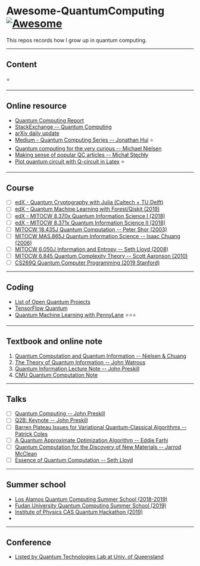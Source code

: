 # Awesome-QuantumComputing [![Awesome](https://awesome.re/badge.svg)](https://awesome.re)

This repos records how I grow up in quantum computing.

---
## Content
:star:

---
## Online resource
- [Quantum Computing Report](https://quantumcomputingreport.com/news/)
- [StackExchange -- Quantum Computing](https://quantumcomputing.stackexchange.com/questions?sort=MostVotes&edited=true)
- [arXiv daily update](https://arxiv.org/list/quant-ph/recent)
- [Medium - Quantum Computing Series -- Jonathan Hui](https://medium.com/@jonathan_hui/qc-quantum-computing-series-10ddd7977abd) :star:
- [Quantum computing for the very curious -- Michael Nielsen](https://quantum.country/qcvc)
- [Making sense of popular QC articles -- Michał Stęchły](https://www.mustythoughts.com/post/making-sense-of-popular-qc-articles)
- [Plot quantum circuit with Q-circuit in Latex](http://physics.unm.edu/CQuIC/Qcircuit/Qtutorial.pdf) :star:


---
## Course
- [ ] [edX - Quantum Cryptography with Julia (Caltech + TU Delft)](https://www.edx.org/course/quantum-cryptography)
- [ ] [edX - Quantum Machine Learning with Forest/Qiskit (2019)](https://github.com/kaminotesf/Quantum-Machine-Learning)
- [ ] [edX - MITOCW 8.370x Quantum Information Science I (2018)](https://courses.edx.org/courses/course-v1:MITx+8.370.1x+1T2018/course/)
- [ ] [edX - MITOCW 8.371x Quantum Information Science II (2018)](https://courses.edx.org/courses/course-v1:MITx+8.371.1x+2T2018/course/)
- [ ] [MITOCW 18.435J Quantum Computation -- Peter Shor (2003)](https://ocw.mit.edu/courses/mathematics/18-435j-quantum-computation-fall-2003/)
- [ ] [MITOCW MAS.865J Quantum Information Science -- Isaac Chuang (2006)](https://ocw.mit.edu/courses/media-arts-and-sciences/mas-865j-quantum-information-science-spring-2006/)
- [ ] [MITOCW 6.050J Information and Entropy -- Seth Lloyd (2008)](https://www.youtube.com/watch?v=phxsQrZQupo&list=PLDDE03B3BDCA1D9B1)
- [ ] [MITOCW 6.845 Quantum Complexity Theory -- Scott Aaronson (2010)](https://ocw.mit.edu/courses/electrical-engineering-and-computer-science/6-845-quantum-complexity-theory-fall-2010/)
- [ ] [CS269Q Quantum Computer Programming (2019 Stanford)](https://cs269q.stanford.edu/)

---
## Coding
- [List of Open Quantum Projects](https://qosf.org/project_list/)
- [TensorFlow Quantum](https://www.tensorflow.org/quantum)
- [Quantum Machine Learning with PennyLane](https://pennylane.ai/qml/) :star::star::star:


---
## Textbook and online note
1. [Quantum Computation and Quantum Information -- Nielsen & Chuang](http://mmrc.amss.cas.cn/tlb/201702/W020170224608149940643.pdf)
1. [The Theory of Quantum Information -- John Watrous](https://cs.uwaterloo.ca/~watrous/TQI/)
1. [Quantum Information Lecture Note -- John Preskill](http://www.theory.caltech.edu/~preskill/ph219/index.html#lecture)
1. [CMU Quantum Computation Note](https://www.cs.cmu.edu/~odonnell/quantum15/)


---
## Talks
- [ ] [Quantum Computing -- John Preskill](https://www.youtube.com/watch?v=o3hHO3S8Unk&list=PLpQk8lG_JZSrgMdQK6Tibmk8EpISYak3P&index=15)
- [ ] [Q2B: Keynote -- John Preskill](https://www.youtube.com/watch?v=h4nUyF9cSaw&list=PLpQk8lG_JZSrgMdQK6Tibmk8EpISYak3P&index=1)
- [ ] [Barren Plateau Issues for Variational Quantum-Classical Algorithms -- Patrick Coles](https://www.youtube.com/watch?v=ijY7WSa7u-4)
- [ ] [A Quantum Approximate Optimization Algorithm -- Eddie Farhi](https://www.youtube.com/watch?v=J8y0VhnISi8&list=PLpQk8lG_JZSrgMdQK6Tibmk8EpISYak3P&index=6&t=0s)
- [ ] [Quantum Computation for the Discovery of New Materials -- Jarrod McClean](https://www.youtube.com/watch?v=w7398u8G588)
- [ ] [Essence of Quantum Computation -- Seth Lloyd](https://www.youtube.com/watch?v=M0R12fcTUvs)

---
## Summer school
- [Los Alamos Quantum Computing Summer School (2018-2019)](https://www.lanl.gov/projects/national-security-education-center/information-science-technology/summer-schools/quantumcomputing/how-to-apply.php)
- [Fudan University Quantum Computing Summer School (2019)](http://phys.fudan.edu.cn/9c/5b/c7453a171099/page.htm)
- [Institute of Physics CAS Quantum Hackathon (2019)](https://zhuanlan.zhihu.com/p/60799422)
- []()

---
## Conference
- [Listed by Quantum Technologies Lab at Univ. of Queensland](http://quantum.info/conf/2020.html)
